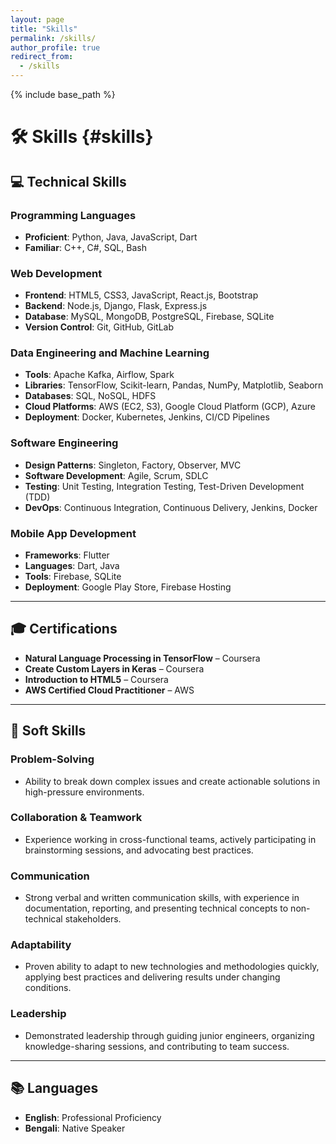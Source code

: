 ```yaml
---
layout: page
title: "Skills"
permalink: /skills/
author_profile: true
redirect_from:
  - /skills
---
```


{% include base_path %}

# 🛠 **Skills** {#skills}

## 💻 **Technical Skills**

### **Programming Languages**

- **Proficient**: Python, Java, JavaScript, Dart
- **Familiar**: C++, C#, SQL, Bash

### **Web Development**

- **Frontend**: HTML5, CSS3, JavaScript, React.js, Bootstrap
- **Backend**: Node.js, Django, Flask, Express.js
- **Database**: MySQL, MongoDB, PostgreSQL, Firebase, SQLite
- **Version Control**: Git, GitHub, GitLab

### **Data Engineering and Machine Learning**

- **Tools**: Apache Kafka, Airflow, Spark
- **Libraries**: TensorFlow, Scikit-learn, Pandas, NumPy, Matplotlib, Seaborn
- **Databases**: SQL, NoSQL, HDFS
- **Cloud Platforms**: AWS (EC2, S3), Google Cloud Platform (GCP), Azure
- **Deployment**: Docker, Kubernetes, Jenkins, CI/CD Pipelines

### **Software Engineering**

- **Design Patterns**: Singleton, Factory, Observer, MVC
- **Software Development**: Agile, Scrum, SDLC
- **Testing**: Unit Testing, Integration Testing, Test-Driven Development (TDD)
- **DevOps**: Continuous Integration, Continuous Delivery, Jenkins, Docker

### **Mobile App Development**

- **Frameworks**: Flutter
- **Languages**: Dart, Java
- **Tools**: Firebase, SQLite
- **Deployment**: Google Play Store, Firebase Hosting

---

## 🎓 **Certifications**

- **Natural Language Processing in TensorFlow** – Coursera
- **Create Custom Layers in Keras** – Coursera
- **Introduction to HTML5** – Coursera
- **AWS Certified Cloud Practitioner** – AWS

---

## 🧠 **Soft Skills**

### **Problem-Solving**

- Ability to break down complex issues and create actionable solutions in high-pressure environments.

### **Collaboration & Teamwork**

- Experience working in cross-functional teams, actively participating in brainstorming sessions, and advocating best practices.

### **Communication**

- Strong verbal and written communication skills, with experience in documentation, reporting, and presenting technical concepts to non-technical stakeholders.

### **Adaptability**

- Proven ability to adapt to new technologies and methodologies quickly, applying best practices and delivering results under changing conditions.

### **Leadership**

- Demonstrated leadership through guiding junior engineers, organizing knowledge-sharing sessions, and contributing to team success.

---

## 📚 **Languages**

- **English**: Professional Proficiency
- **Bengali**: Native Speaker
